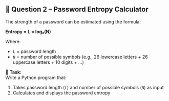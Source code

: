 ## 🔑 Question 2 – Password Entropy Calculator

The strength of a password can be estimated using the formula:

**Entropy = L × log₂(N)**

Where:  
- `L` = password length  
- `N` = number of possible symbols (e.g., 26 lowercase letters + 26 uppercase letters + 10 digits + ...)  

📌 **Task:**  
Write a Python program that:  
1. Takes password length (`L`) and number of possible symbols (`N`) as input  
2. Calculates and displays the password entropy  
